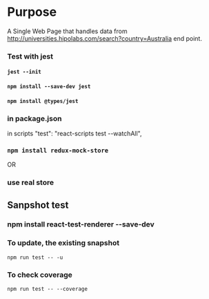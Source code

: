 # Purpose

A Single Web Page that handles data from http://universities.hipolabs.com/search?country=Australia end point.

### Test with jest

#### `jest --init`

#### `npm install --save-dev jest`

#### `npm install @types/jest`

### in package.json

in scripts
"test": "react-scripts test --watchAll",

### `npm install redux-mock-store`

OR

### use real store

## Sanpshot test

### npm install react-test-renderer --save-dev

### To update, the existing snapshot

`npm run test -- -u`

### To check coverage

`npm run test -- --coverage`
